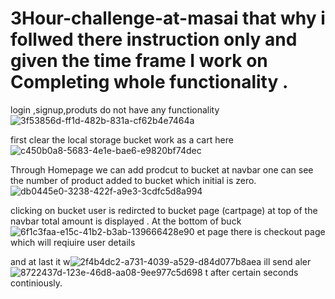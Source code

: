 # 3Hour-challenge-at-masai that why i follwed there instruction only and given the time frame I work on Completing whole  functionality .
login ,signup,produts do not have any functionality
![3f53856d-ff1d-482b-831a-cf62b4e7464a](https://user-images.githubusercontent.com/108179730/177909341-1aaa0786-504f-4bbc-898e-a33277bfba8c.jpg)

first clear the local storage
bucket work as a cart here
![c450b0a8-5683-4e1e-bae6-e9820bf74dec](https://user-images.githubusercontent.com/108179730/177909423-546d416e-8452-400d-a1ab-544ba0b52fd4.jpg)

Through Homepage we can add prodcut to bucket at navbar one can see the number of product added to bucket which initial is zero.![db0445e0-3238-422f-a9e3-3cdfc5d8a994](https://user-images.githubusercontent.com/108179730/177909465-cd70d389-ae79-403c-94bf-e4c65437ebb0.jpg)

clicking on bucket user is redircted to bucket page (cartpage) at top of the navbar  total amount is displayed .
At the bottom of buck![6f1c3faa-e15c-41b2-b3ab-139666428e90](https://user-images.githubusercontent.com/108179730/177909513-2b408bfb-a7e9-41e1-a9a7-883bb207ba0d.jpg)
et page there is checkout page which will reqiuire user details

and at last it w![2f4b4dc2-a731-4039-a529-d84d077b8aea](https://user-images.githubusercontent.com/108179730/177909528-65a1f97a-1ba2-4f73-ad59-ba2ea1eac582.jpg)
ill send aler![8722437d-123e-46d8-aa08-9ee977c5d698](https://user-images.githubusercontent.com/108179730/177909534-28969c1c-9aad-4d96-a082-cb1a4c7b34b7.jpg)
t after certain seconds continiously.
